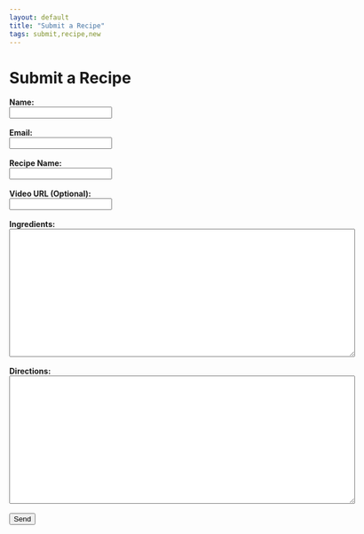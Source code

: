```yaml
---
layout: default
title: "Submit a Recipe"
tags: submit,recipe,new
---
```

<html>
  <head>
  </head>
  <body>
    <h1>Submit a Recipe</h1>
    <form id="submitRecipe" action="https://formspree.io/craig.willett@gmail.com" method="POST">
      <!--<input type="hidden" name="_subject" id="_subject" value="TDC New Recipe">-->
      <b>Name:</b><br/>
      <input type="text" name="Name"><br/><br/>
      <b>Email:</b><br/>
      <input type="email" name="_replyto"><br/><br/>
      <b>Recipe Name:</b><br/>
      <input type="text" name="_subject"><br/><br/>
      <b>Video URL (Optional):</b><br/>
      <input type="text" name="VideoUrl"><br/><br/>
      <b>Ingredients:</b><br/>
      <textarea rows="15" cols="75" name="Ingredients"></textarea><br/><br/>
      <b>Directions:</b><br/>
      <textarea rows="15" cols="75" name="Directions"></textarea><br/><br/>
      <input type="submit" value="Send">
  </form>
  </body>
</html>
